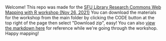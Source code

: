 Welcome! This repo was made for the
[SFU Library Research Commons Web Mapping with R workshop (Nov 26, 2021)](https://www.lib.sfu.ca/find/other-materials/data-gis/gis/36582)
You can download the materials for the workshop from the main folder by clicking the CODE button at the top right of the page then select "Download zip", easy!
You can also [view the markdown here](https://jaifisch.github.io/webmapR/) for reference while we're going through the workshop. Happy mapping!
